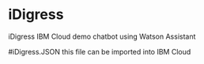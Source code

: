 # iDigress
iDigress IBM Cloud demo chatbot using Watson Assistant

#iDigress.JSON this file can be imported into IBM Cloud
